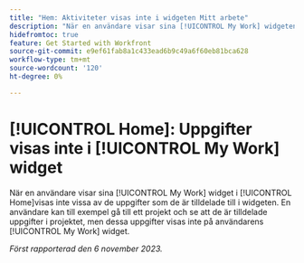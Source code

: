 ```yaml
---
title: "Hem: Aktiviteter visas inte i widgeten Mitt arbete"
description: "När en användare visar sina [!UICONTROL My Work] widgeten i Hem visas inte vissa av de uppgifter som de är tilldelade till i widgeten. En användare kan till exempel gå till ett projekt och se att de är tilldelade uppgifter i projektet, men dessa uppgifter visas inte på användarens [!UICONTROL My Work] widget."
hidefromtoc: true
feature: Get Started with Workfront
source-git-commit: e9ef61fab8a1c433ead6b9c49a6f60eb81bca628
workflow-type: tm+mt
source-wordcount: '120'
ht-degree: 0%

---
```



# [!UICONTROL Home]: Uppgifter visas inte i [!UICONTROL My Work] widget

När en användare visar sina [!UICONTROL My Work] widget i [!UICONTROL Home]visas inte vissa av de uppgifter som de är tilldelade till i widgeten. En användare kan till exempel gå till ett projekt och se att de är tilldelade uppgifter i projektet, men dessa uppgifter visas inte på användarens [!UICONTROL My Work] widget.

_Först rapporterad den 6 november 2023._
